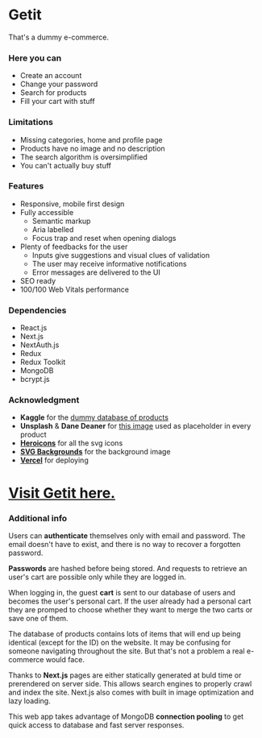 # Getit

That's a dummy e-commerce.

### Here you can

- Create an account
- Change your password
- Search for products
- Fill your cart with stuff

### Limitations

- Missing categories, home and profile page
- Products have no image and no description
- The search algorithm is oversimplified
- You can't actually buy stuff

### Features

- Responsive, mobile first design
- Fully accessible
  - Semantic markup
  - Aria labelled
  - Focus trap and reset when opening dialogs
- Plenty of feedbacks for the user
  - Inputs give suggestions and visual clues of validation
  - The user may receive informative notifications
  - Error messages are delivered to the UI
- SEO ready
- 100/100 Web Vitals performance

### Dependencies

- React.js
- Next.js
- NextAuth.js
- Redux
- Redux Toolkit
- MongoDB
- bcrypt.js

### Acknowledgment

- **Kaggle** for the [dummy database of products](https://www.kaggle.com/carrie1/ecommerce-data)
- **Unsplash** & **Dane Deaner** for [this image](https://unsplash.com/photos/j5asemKMmQY) used as placeholder in every product
- [**Heroicons**](https://heroicons.com/) for all the svg icons
- [**SVG Backgrounds**](https://www.svgbackgrounds.com/) for the background image
- [**Vercel**](https://vercel.com/) for deploying

# [Visit Getit here.](https://getit.vercel.app/)

### Additional info

Users can **authenticate** themselves only with email and password.
The email doesn't have to exist, and there is no way to recover a forgotten password.

**Passwords** are hashed before being stored.
And requests to retrieve an user's cart are possible only while they are logged in.

When logging in, the guest **cart** is sent to our database of users and becomes the user's personal cart.
If the user already had a personal cart they are promped to choose whether they want to merge the two carts or save one of them.

The database of products contains lots of items that will end up being identical (except for the ID) on the website.
It may be confusing for someone navigating throughout the site. But that's not a problem a real e-commerce would face.

Thanks to **Next.js** pages are either statically generated at buld time or prerendered on server side.
This allows search engines to properly crawl and index the site.
Next.js also comes with built in image optimization and lazy loading.

This web app takes advantage of MongoDB **connection pooling** to get quick access to database and fast server responses.
